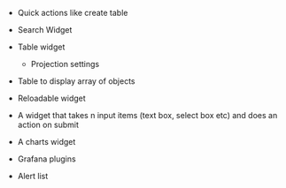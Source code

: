 * Quick actions like create table

* Search Widget
* Table widget
    * Projection settings
* Table to display array of objects
* Reloadable widget
* A widget that takes n input items (text box, select box etc) and does an action on submit
* A charts widget
* Grafana plugins
* Alert list
